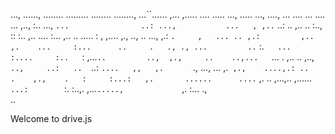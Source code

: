   ...,
  ......,
   ........
    .........
       ........
       ........,
      ...``......
     ,...   ,.....
     ....     .....
     ...,      .....
     ...,       ....,
     ...         ....
     ...          ....                  `
    `...          ,..,                :..
    ...,          `...                ..:
    ...,           ...   ,
    ,..`           ..:   ..
    ,..            ..   :..,                                 ::
    :..           ,..   ....                               :...
    ,..           ..    .....                  :      ,   ,....
    ,.,          ..,   ..  ...,      ,.:      `.     ,   ... ..
    ,.:         ,..   ,.    ...     :...      ..     .   ., .,
    ...         ..`  :.`    ...    :....     :..    `:  ,...`
    ..         ..,  ,.,     ..    ..,...    `...    .   ,..
    ..       ,.., `..,     ..:   ..  `..:  `....   ,,   ,.      `
    .,      ...,  ...      ,.` ,.,    ....,.: ..   .    ,.,    .  
    :     :...:   ,.       ......      ....`  ,.  ..    ,...,..
       ,......            `...:        `:.    :..,.      ,...`
      .....,              `,.                 :...
      .,`                                     `..

Welcome to drive.js
